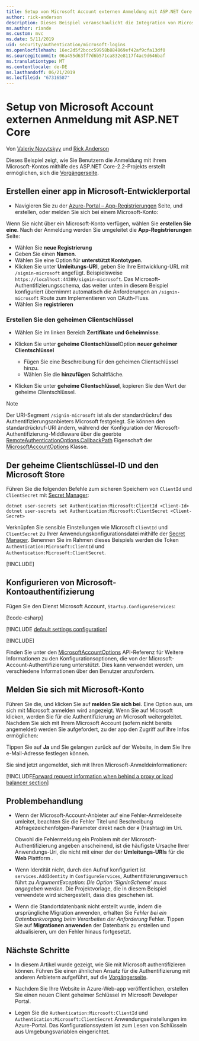 ```yaml
---
title: Setup von Microsoft Account externen Anmeldung mit ASP.NET Core
author: rick-anderson
description: Dieses Beispiel veranschaulicht die Integration von Microsoft-Konto-Benutzerauthentifizierung in eine vorhandene ASP.NET Core-app.
ms.author: riande
ms.custom: mvc
ms.date: 5/11/2019
uid: security/authentication/microsoft-logins
ms.openlocfilehash: 16ec2d5f2bccc59958b884869ef42af9cfa13df0
ms.sourcegitcommit: 06a455d63ff7d6b571ca832e8117f4ac9d646baf
ms.translationtype: MT
ms.contentlocale: de-DE
ms.lasthandoff: 06/21/2019
ms.locfileid: "67316587"
---
```

# <a name="microsoft-account-external-login-setup-with-aspnet-core"></a>Setup von Microsoft Account externen Anmeldung mit ASP.NET Core

Von [Valeriy Novytskyy](https://github.com/01binary) und [Rick Anderson](https://twitter.com/RickAndMSFT)

Dieses Beispiel zeigt, wie Sie Benutzern die Anmeldung mit ihrem Microsoft-Kontos mithilfe des ASP.NET Core-2.2-Projekts erstellt ermöglichen, sich die [Vorgängerseite](xref:security/authentication/social/index).

## <a name="create-the-app-in-microsoft-developer-portal"></a>Erstellen einer app in Microsoft-Entwicklerportal

* Navigieren Sie zu der [Azure-Portal – App-Registrierungen](https://go.microsoft.com/fwlink/?linkid=2083908) Seite, und erstellen, oder melden Sie sich bei einem Microsoft-Konto:

Wenn Sie nicht über ein Microsoft-Konto verfügen, wählen Sie **erstellen Sie eine**. Nach der Anmeldung werden Sie umgeleitet die **App-Registrierungen** Seite:

* Wählen Sie **neue Registrierung**
* Geben Sie einen **Namen**.
* Wählen Sie eine Option für **unterstützt Kontotypen**.  <!-- Accounts for any org work with MS domain accounts. Most folks probably want the last option, personal MS accounts -->
* Klicken Sie unter **Umleitungs-URI**, geben Sie Ihre Entwicklung-URL mit `/signin-microsoft` angefügt. Beispielsweise `https://localhost:44389/signin-microsoft`. Das Microsoft-Authentifizierungsschema, das weiter unten in diesem Beispiel konfiguriert übernimmt automatisch die Anforderungen an `/signin-microsoft` Route zum Implementieren von OAuth-Fluss.
* Wählen Sie **registrieren**

### <a name="create-client-secret"></a>Erstellen Sie den geheimen Clientschlüssel

* Wählen Sie im linken Bereich **Zertifikate und Geheimnisse**.
* Klicken Sie unter **geheime Clientschlüssel**Option **neuer geheimer Clientschlüssel**

  * Fügen Sie eine Beschreibung für den geheimen Clientschlüssel hinzu.
  * Wählen Sie die **hinzufügen** Schaltfläche.

* Klicken Sie unter **geheime Clientschlüssel**, kopieren Sie den Wert der geheime Clientschlüssel.

> [!NOTE]
> Der URI-Segment `/signin-microsoft` ist als der standardrückruf des Authentifizierungsanbieters Microsoft festgelegt. Sie können den standardrückruf-URI ändern, während der Konfiguration der Microsoft-Authentifizierung-Middleware über die geerbte [RemoteAuthenticationOptions.CallbackPath](/dotnet/api/microsoft.aspnetcore.authentication.remoteauthenticationoptions.callbackpath) Eigenschaft der [MicrosoftAccountOptions](/dotnet/api/microsoft.aspnetcore.authentication.microsoftaccount.microsoftaccountoptions) Klasse.

## <a name="store-the-microsoft-client-id-and-client-secret"></a>Der geheime Clientschlüssel-ID und den Microsoft Store

Führen Sie die folgenden Befehle zum sicheren Speichern von `ClientId` und `ClientSecret` mit [Secret Manager](xref:security/app-secrets):

```console
dotnet user-secrets set Authentication:Microsoft:ClientId <Client-Id>
dotnet user-secrets set Authentication:Microsoft:ClientSecret <Client-Secret>
```

Verknüpfen Sie sensible Einstellungen wie Microsoft `ClientId` und `ClientSecret` zu Ihrer Anwendungskonfigurationsdatei mithilfe der [Secret Manager](xref:security/app-secrets). Benennen Sie im Rahmen dieses Beispiels werden die Token `Authentication:Microsoft:ClientId` und `Authentication:Microsoft:ClientSecret`.

[!INCLUDE[](~/includes/environmentVarableColon.md)]

## <a name="configure-microsoft-account-authentication"></a>Konfigurieren von Microsoft-Kontoauthentifizierung

Fügen Sie den Dienst Microsoft Account, `Startup.ConfigureServices`:

[!code-csharp[](~/security/authentication/social/social-code/StartupMS.cs?name=snippet&highlight=10-14)]

[!INCLUDE [default settings configuration](includes/default-settings.md)]

[!INCLUDE[](includes/chain-auth-providers.md)]

Finden Sie unter den [MicrosoftAccountOptions](/dotnet/api/microsoft.aspnetcore.builder.microsoftaccountoptions) API-Referenz für Weitere Informationen zu den Konfigurationsoptionen, die von der Microsoft-Account-Authentifizierung unterstützt. Dies kann verwendet werden, um verschiedene Informationen über den Benutzer anzufordern.

## <a name="sign-in-with-microsoft-account"></a>Melden Sie sich mit Microsoft-Konto

Führen Sie die, und klicken Sie auf **melden Sie sich bei**. Eine Option aus, um sich mit Microsoft anmelden wird angezeigt. Wenn Sie auf Microsoft klicken, werden Sie für die Authentifizierung an Microsoft weitergeleitet. Nachdem Sie sich mit Ihrem Microsoft Account (sofern nicht bereits angemeldet) werden Sie aufgefordert, zu der app den Zugriff auf Ihre Infos ermöglichen:

Tippen Sie auf **Ja** und Sie gelangen zurück auf der Website, in dem Sie Ihre e-Mail-Adresse festlegen können.

Sie sind jetzt angemeldet, sich mit Ihren Microsoft-Anmeldeinformationen:

[!INCLUDE[Forward request information when behind a proxy or load balancer section](includes/forwarded-headers-middleware.md)]

## <a name="troubleshooting"></a>Problembehandlung

* Wenn der Microsoft-Account-Anbieter auf eine Fehler-Anmeldeseite umleitet, beachten Sie die Fehler Titel und Beschreibung Abfragezeichenfolgen-Parameter direkt nach der `#` (Hashtag) im Uri.

  Obwohl die Fehlermeldung ein Problem mit der Microsoft-Authentifizierung angeben anscheinend, ist die häufigste Ursache Ihrer Anwendungs-Uri, die nicht mit einer der der **Umleitungs-URIs** für die **Web** Plattform .
* Wenn Identität nicht, durch den Aufruf konfiguriert ist `services.AddIdentity` in `ConfigureServices`, Authentifizierungsversuch führt zu *ArgumentException: Die Option 'SignInScheme' muss angegeben werden*. Die Projektvorlage, die in diesem Beispiel verwendete wird sichergestellt, dass dies geschehen ist.
* Wenn die Standortdatenbank nicht erstellt wurde, indem die ursprüngliche Migration anwenden, erhalten Sie *Fehler bei ein Datenbankvorgang beim Verarbeiten der Anforderung* Fehler. Tippen Sie auf **Migrationen anwenden** der Datenbank zu erstellen und aktualisieren, um den Fehler hinaus fortgesetzt.

## <a name="next-steps"></a>Nächste Schritte

* In diesem Artikel wurde gezeigt, wie Sie mit Microsoft authentifizieren können. Führen Sie einen ähnlichen Ansatz für die Authentifizierung mit anderen Anbietern aufgeführt, auf die [Vorgängerseite](xref:security/authentication/social/index).

* Nachdem Sie Ihre Website in Azure-Web-app veröffentlichen, erstellen Sie einen neuen Client geheimer Schlüssel im Microsoft Developer Portal.

* Legen Sie die `Authentication:Microsoft:ClientId` und `Authentication:Microsoft:ClientSecret` Anwendungseinstellungen im Azure-Portal. Das Konfigurationssystem ist zum Lesen von Schlüsseln aus Umgebungsvariablen eingerichtet.